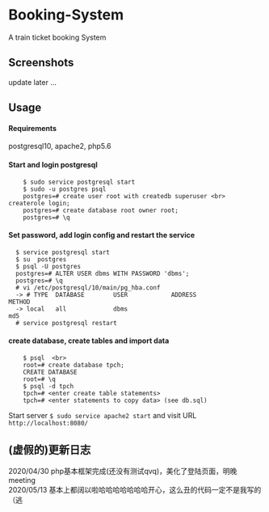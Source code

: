 # Booking-System
A train ticket booking System

## Screenshots
update later ...


## Usage
#### Requirements
postgresql10, apache2, php5.6

#### Start and login postgresql
        $ sudo service postgresql start
        $ sudo -u postgres psql
        postgres=# create user root with createdb superuser <br> createrole login;
        postgres=# create database root owner root;
        postgres=# \q  

#### Set password, add login config and restart the service
      $ service postgresql start
      $ su  postgres   
      $ psql -U postgres   
      postgres=# ALTER USER dbms WITH PASSWORD 'dbms';
      postgres=# \q  
      # vi /etc/postgresql/10/main/pg_hba.conf
      -> # TYPE  DATABASE        USER            ADDRESS                 METHOD
      -> local   all             dbms                                    md5
      # service postgresql restart
#### create database, create tables and import data
        $ psql  <br>
        root=# create database tpch;
        CREATE DATABASE
        root=# \q
        $ psql -d tpch
        tpch=# <enter create table statements>
        tpch=# <enter statements to copy data> (see db.sql)
Start server `$ sudo service apache2 start` and visit URL  `http://localhost:8080/`


## (虚假的)更新日志
2020/04/30 php基本框架完成(还没有测试qvq)，美化了登陆页面，明晚meeting <br>
2020/05/13 基本上都阔以啦哈哈哈哈哈哈哈开心，这么丑的代码一定不是我写的（逃 <br>
